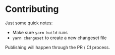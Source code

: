 # Contributing

Just some quick notes:

- Make sure `yarn build` runs
- `yarn changeset` to create a new changeset file

Publishing will happen through the PR / CI process.
